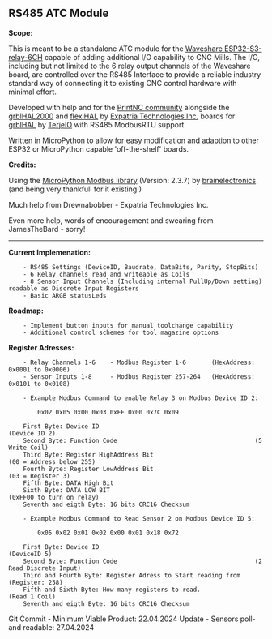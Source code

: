 ## RS485 ATC Module ##

__Scope:__ 

This is meant to be a standalone ATC module for the [Waveshare ESP32-S3-relay-6CH](https://www.waveshare.com/esp32-s3-relay-6ch.htm) capable of adding additional I/O capability to CNC Mills. The I/O, including but not limited to the 6 relay output channels of the Waveshare board, are controlled over the RS485 Interface to provide a reliable industry standard way of connecting it to existing CNC control hardware with minimal effort.

Developed with help and for the [PrintNC community](https://wiki.printnc.info/en/home) alongside the [grblHAL2000](https://github.com/Expatria-Technologies/grblhal_2000_PrintNC) and [flexiHAL](https://expatria.myshopify.com/products/flexi-hal) by [Expatria Technologies Inc.](https://github.com/Expatria-Technologies) boards for [grblHAL](https://github.com/grblHAL) by [TerjeIO](https://github.com/terjeio) with RS485 ModbusRTU support

Written in MicroPython to allow for easy modification and adaption to other ESP32 or MicroPython capable 'off-the-shelf' boards.

__Credits:__

Using the [MicroPython Modbus library](https://github.com/brainelectronics/micropython-modbus) (Version: 2.3.7) by [brainelectronics](https://github.com/brainelectronics) (and being very thankfull for it existing!)

Much help from Drewnabobber - Expatria Technologies Inc.

Even more help, words of encouragement and swearing from JamesTheBard - sorry!

---

__Current Implemenation:__ 
```
    - RS485 Settings (DeviceID, Baudrate, DataBits, Parity, StopBits)
    - 6 Relay channels read and writeable as Coils
    - 8 Sensor Input Channels (Including internal PullUp/Down setting) readable as Discrete Input Registers
    - Basic ARGB statusLeds
```

__Roadmap:__

```
    - Implement button inputs for manual toolchange capability
    - Additional control schemes for tool magazine options
```
__Register Adresses:__

```
    - Relay Channels 1-6    - Modbus Register 1-6       (HexAddress: 0x0001 to 0x0006)
    - Sensor Inputs 1-8     - Modbus Register 257-264   (HexAddress: 0x0101 to 0x0108)
```

```
    - Example Modbus Command to enable Relay 3 on Modbus Device ID 2:

        0x02 0x05 0x00 0x03 0xFF 0x00 0x7C 0x09

    First Byte: Device ID                                           (Device ID 2)
    Second Byte: Function Code                                      (5 Write Coil)
    Third Byte: Register HighAddress Bit                            (00 = Address below 255)
    Fourth Byte: Register LowAddress Bit                            (03 = Register 3)
    Fifth Byte: DATA High Bit                                       
    Sixth Byte: DATA LOW BIT                                        (0xFF00 to turn on relay)
    Seventh and eigth Byte: 16 bits CRC16 Checksum

    - Example Modbus Command to Read Sensor 2 on Modbus Device ID 5:

        0x05 0x02 0x01 0x02 0x00 0x01 0x18 0x72

    First Byte: Device ID                                           (DeviceID 5)
    Second Byte: Function Code                                      (2 Read Discrete Input)
    Third and Fourth Byte: Register Adress to Start reading from    (Register: 258)
    Fifth and Sixth Byte: How many registers to read.                   (Read 1 Coil)
    Seventh and eigth Byte: 16 bits CRC16 Checksum                  

```

Git Commit - Minimum Viable Product: 22.04.2024 
Update - Sensors poll- and readable: 27.04.2024
